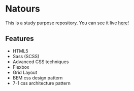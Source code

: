 # Natours
This is a study purpose repository. You can see it live [here](https://natours-jp.netlify.app/)!

## Features

- HTML5
- Sass (SCSS)
- Advanced CSS techniques
- Flexbox
- Grid Layout
- BEM css design pattern
- 7-1 css architecture pattern
